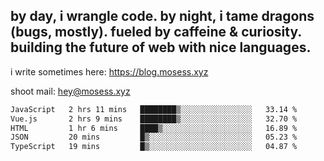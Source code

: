 ## by day, i wrangle code. by night, i tame dragons (bugs, mostly). fueled by caffeine & curiosity. building the future of web with nice languages.

i write sometimes here: https://blog.mosess.xyz <br>

shoot mail: hey@mosess.xyz

<!--START_SECTION:waka-->

```txt
JavaScript   2 hrs 11 mins   ████████▒░░░░░░░░░░░░░░░░   33.14 %
Vue.js       2 hrs 9 mins    ████████▒░░░░░░░░░░░░░░░░   32.70 %
HTML         1 hr 6 mins     ████▒░░░░░░░░░░░░░░░░░░░░   16.89 %
JSON         20 mins         █▒░░░░░░░░░░░░░░░░░░░░░░░   05.23 %
TypeScript   19 mins         █▒░░░░░░░░░░░░░░░░░░░░░░░   04.87 %
```

<!--END_SECTION:waka-->

